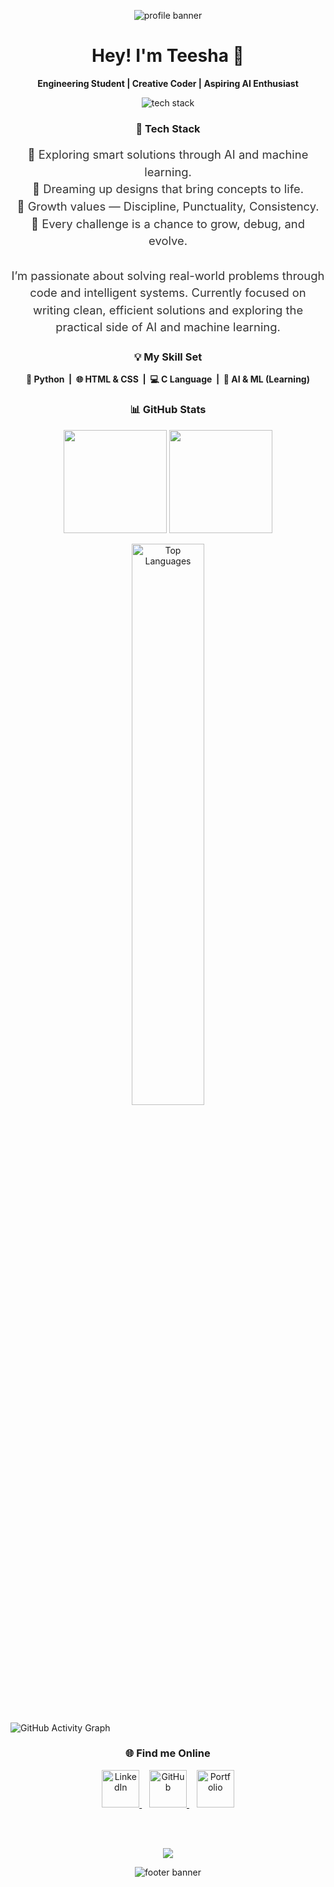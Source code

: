 <!-- About Me -->
<!-- Banner (Header) -->

<p align="center">
  <img src="https://capsule-render.vercel.app/api?type=waving&height=100&section=header&fontSize=48&fontColor=ffffff&color=0:8A2BE2,50:00E5FF,100:FFD700&reversal=false&animation=fadeIn&stroke=ffffff&strokeWidth=0.3&backgroundColor=000000" alt="profile banner" />
</p>


<!-- Greeting -->
<h1 align="center">Hey! I'm Teesha 👋</h1>
<p align="center"><b>Engineering Student | Creative Coder | Aspiring AI Enthusiast</b></p>

<!-- Tech Stack Icons -->
<p align="center">
  <img src="https://skillicons.dev/icons?i=html,css,python,figma,vscode&theme=light" alt="tech stack" />
</p>
<h3 align="center">🚀 Tech Stack</h3>

<!-- About Me -->
<p align="center" style="font-size: 1.15rem; color: #333; line-height: 1.5;">
🤖 Exploring smart solutions through AI and machine learning.<br>
🎨 Dreaming up designs that bring concepts to life.<br>
🚀 Growth values — Discipline, Punctuality, Consistency.<br>
  🧩 Every challenge is a chance to grow, debug, and evolve.<br><br>
I’m passionate about solving real-world problems through code and intelligent systems.  
Currently focused on writing clean, efficient solutions and exploring the practical side of AI and machine learning.
  
</p>

<!-- Skills Set -->
<h3 align="center">💡 My Skill Set</h3>
<p align="center">
  <b>🐍 Python &nbsp;|&nbsp; 🌐 HTML & CSS &nbsp;|&nbsp; 💻 C Language &nbsp;|&nbsp; 🤖 AI & ML (Learning)</b>
</p>



<!-- GitHub Stats -->
<h3 align="center">📊 GitHub Stats</h3>
<p align="center">
  <img src="https://github-readme-stats.vercel.app/api?username=aeldrift&show_icons=true&theme=transparent&hide_border=true&title_color=4B0082&icon_color=FFD700" height="165" />
  <img src="https://github-readme-streak-stats.herokuapp.com/?user=aeldrift&theme=transparent&hide_border=true&ring=00C9A7&currStreakLabel=FFD700" height="165" />
</p>



<div align="center">

  <!-- Left: GitHub Contributions Graph 
  <img src="https://github-readme-streak-stats.herokuapp.com/?user=aeldrift&theme=radical" alt="GitHub Streak" width="48%"/>  -->

<!-- Right: Most Used Languages -->
  <img src="https://github-readme-stats.vercel.app/api/top-langs/?username=aeldrift&layout=compact&theme=bright" alt="Top Languages" width="48%"/>

</div>


<!-- Activity Calendar
[![teesha's github activity graph](https://github-readme-activity-graph.vercel.app/graph?username=aeldrift&theme=react-dark)](https://github.com/ashutosh00710/github-readme-activity-graph) -->

![GitHub Activity Graph](https://github-readme-activity-graph.vercel.app/graph?username=aeldrift&bg_color=ffffff&color=000000&line=1f77b4&point=1f77b4&area=true&area_color=add8e6)



<!-- Contact Section -->
<h3 align="center">🌐 Find me Online</h3>
<p align="center">
  <a href="https://www.linkedin.com/in/teesha-jindal-79a27531a" target="_blank" rel="noopener noreferrer">
    <img src="https://img.icons8.com/color/50/linkedin.png" alt="LinkedIn" height="60"/>
  </a>
  &nbsp;&nbsp;
  <a href="https://github.com/aeldrift" target="_blank" rel="noopener noreferrer">
    <img src="https://img.icons8.com/ios-glyphs/50/000000/github.png" alt="GitHub" height="60"/>
  </a>
  &nbsp;&nbsp;
  <a href="#" title="Portfolio">
    <img src="https://img.icons8.com/fluency/50/portfolio.png" alt="Portfolio" height="60"/>
  </a>
</p>

<br>
<br>

  <!-- Animated Typing Line -->   
<p align="center">
  <img src="https://readme-typing-svg.demolab.com?font=JetBrains+Mono&size=40&duration=2000&pause=1000&color=fff000&center=true&vCenter=true&width=800&lines=Growth+is+my+goal!" />
</p>




<!--👀Profile Views 
![Profile Views](https://komarev.com/ghpvc/?username=aeldrift&color=blue&style=flat-square&align=end) -->



<!-- Footer Banner -->
<p align="center">
  <img src="https://capsule-render.vercel.app/api?type=waving&height=100&section=footer&fontSize=48&fontColor=ffffff&color=0:8A2BE2,50:00E5FF,100:FFD700&reversal=false&animation=fadeIn&stroke=ffffff&strokeWidth=0.3&backgroundColor=000000" alt="footer banner" />
</p>


